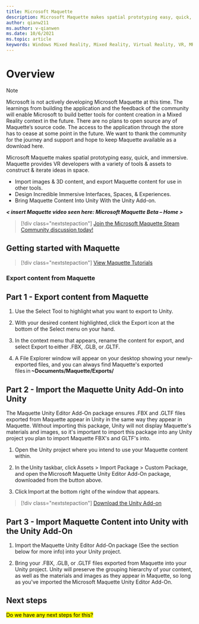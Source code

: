 ```yaml
---
title: Microsoft Maquette 
description: Microsoft Maquette makes spatial prototyping easy, quick, and immersive. Maquette provides VR developers with a variety of tools & assets to construct & iterate ideas in space.
author: qianw211
ms.author: v-qianwen
ms.date: 10/6/2021
ms.topic: article
keywords: Windows Mixed Reality, Mixed Reality, Virtual Reality, VR, MR, get started, setup, Mixed Reality Portal, Maquette
---
```


# Overview

>[!Note]
>Microsoft is not actively developing Microsoft Maquette at this time. The learnings from building the application and the feedback of the community will enable Microsoft to build better tools for content creation in a Mixed Reality context in the future. There are no plans to open source any of Maquette’s source code. The access to the application through the store has to cease at some point in the future. We want to thank the community for the journey and support and hope to keep Maquette available as a download here.

Microsoft Maquette makes spatial prototyping easy, quick, and immersive. Maquette provides VR developers with a variety of tools & assets to construct & iterate ideas in space. 

- Import images & 3D content, and export Maquette content for use in other tools. 
- Design Incredible Immersive Interfaces, Spaces, & Experiences. 
- Bring Maquette Content Into Unity With the Unity Add-on. 

***\< insert Maquette video seen here: Microsoft Maquette Beta – Home \>***

>[!div class="nextstepaction"] 
>[Join the Microsoft Maquette Steam Community discussion today!](https://steamcommunity.com/app/967490/discussions/)

## Getting started with Maquette 

>[!div class="nextstepaction"] 
>[View Maquette Tutorials](https://www.youtube.com/watch?v=Hkr1lBgHdl0&list=PLUucYl60vaTG76sN9RG8NZNe54Bsoy2G5) 

### Export content from Maquette

## Part 1 - Export content from Maquette

1. Use the Select Tool to highlight what you want to export to Unity. 

1. With your desired content highlighted, click the Export icon at the bottom of the Select menu on your hand. 

1. In the context menu that appears, rename the content for export, and select Export to either .FBX, .GLB, or .GLTF. 

1. A File Explorer window will appear on your desktop showing your newly-exported files, and you can always find Maquette's exported files in **~Documents/Maquette/Exports/**

## Part 2 - Import the Maquette Unity Add-On into Unity

The Maquette Unity Editor Add-On package ensures .FBX and .GLTF files exported from Maquette appear in Unity in the same way they appear in Maquette. Without importing this package, Unity will not display Maquette's materials and images, so it's important to import this package into any Unity project you plan to import Maquette FBX's and GLTF's into. 

1. Open the Unity project where you intend to use your Maquette content within. 

1. In the Unity taskbar, click Assets > Import Package > Custom Package, and open the Microsoft Maquette Unity Editor Add-On package, downloaded from the button above. 

1. Click Import at the bottom right of the window that appears. 

>[!div class="nextstepaction"] 
>[Download the Unity Add-on](https://www.maquette.ms/asset/MaquetteUnityEditorAddon.unitypackage) 

## Part 3 - Import Maquette Content into Unity with the Unity Add-On 

1. Import the Maquette Unity Editor Add-On package (See the section below for more info) into your Unity project. 

1. Bring your .FBX, .GLB, or .GLTF files exported from Maquette into your Unity project. Unity will preserve the grouping hierarchy of your content, as well as the materials and images as they appear in Maquette, so long as you've imported the Microsoft Maquette Unity Editor Add-On. 

## Next steps

<mark> Do we have any next steps for this? </mark>